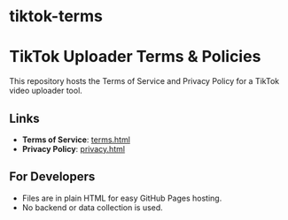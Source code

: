 # tiktok-terms
# TikTok Uploader Terms & Policies

This repository hosts the Terms of Service and Privacy Policy for a TikTok video uploader tool.

## Links
- **Terms of Service**: [terms.html](https://rus3009.github.io/tiktok-terms/terms.html)
- **Privacy Policy**: [privacy.html](https://rus3009.github.io/tiktok-terms/privacy.html)

## For Developers
- Files are in plain HTML for easy GitHub Pages hosting.
- No backend or data collection is used.
